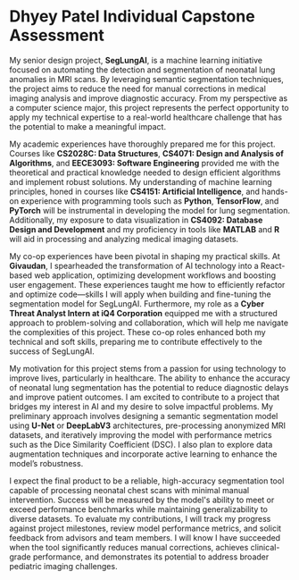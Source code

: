 # Dhyey Patel Individual Capstone Assessment

My senior design project, **SegLungAI**, is a machine learning initiative focused on automating the detection and segmentation of neonatal lung anomalies in MRI scans. By leveraging semantic segmentation techniques, the project aims to reduce the need for manual corrections in medical imaging analysis and improve diagnostic accuracy. From my perspective as a computer science major, this project represents the perfect opportunity to apply my technical expertise to a real-world healthcare challenge that has the potential to make a meaningful impact.

My academic experiences have thoroughly prepared me for this project. Courses like **CS2028C: Data Structures**, **CS4071: Design and Analysis of Algorithms**, and **EECE3093: Software Engineering** provided me with the theoretical and practical knowledge needed to design efficient algorithms and implement robust solutions. My understanding of machine learning principles, honed in courses like **CS4151: Artificial Intelligence**, and hands-on experience with programming tools such as **Python**, **TensorFlow**, and **PyTorch** will be instrumental in developing the model for lung segmentation. Additionally, my exposure to data visualization in **CS4092: Database Design and Development** and my proficiency in tools like **MATLAB** and **R** will aid in processing and analyzing medical imaging datasets.

My co-op experiences have been pivotal in shaping my practical skills. At **Givaudan**, I spearheaded the transformation of AI technology into a React-based web application, optimizing development workflows and boosting user engagement. These experiences taught me how to efficiently refactor and optimize code—skills I will apply when building and fine-tuning the segmentation model for SegLungAI. Furthermore, my role as a **Cyber Threat Analyst Intern at iQ4 Corporation** equipped me with a structured approach to problem-solving and collaboration, which will help me navigate the complexities of this project. These co-op roles enhanced both my technical and soft skills, preparing me to contribute effectively to the success of SegLungAI.

My motivation for this project stems from a passion for using technology to improve lives, particularly in healthcare. The ability to enhance the accuracy of neonatal lung segmentation has the potential to reduce diagnostic delays and improve patient outcomes. I am excited to contribute to a project that bridges my interest in AI and my desire to solve impactful problems. My preliminary approach involves designing a semantic segmentation model using **U-Net** or **DeepLabV3** architectures, pre-processing anonymized MRI datasets, and iteratively improving the model with performance metrics such as the Dice Similarity Coefficient (DSC). I also plan to explore data augmentation techniques and incorporate active learning to enhance the model’s robustness.

I expect the final product to be a reliable, high-accuracy segmentation tool capable of processing neonatal chest scans with minimal manual intervention. Success will be measured by the model's ability to meet or exceed performance benchmarks while maintaining generalizability to diverse datasets. To evaluate my contributions, I will track my progress against project milestones, review model performance metrics, and solicit feedback from advisors and team members. I will know I have succeeded when the tool significantly reduces manual corrections, achieves clinical-grade performance, and demonstrates its potential to address broader pediatric imaging challenges.
